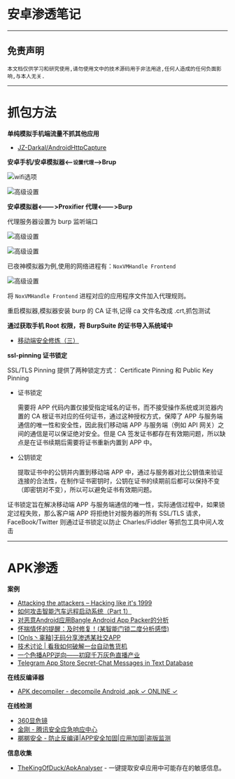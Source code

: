 # 安卓渗透笔记

---

## 免责声明

`本文档仅供学习和研究使用,请勿使用文中的技术源码用于非法用途,任何人造成的任何负面影响,与本人无关.`

---

# 抓包方法

**单纯模拟手机端流量不抓其他应用**
- [JZ-Darkal/AndroidHttpCapture](https://github.com/JZ-Darkal/AndroidHttpCapture)

**安卓手机/安卓模拟器<--`设置代理`-->Brup**

![wifi选项](../../../../assets/img/安全/笔记/RedTeam/安卓渗透笔记/1.png)

![高级设置](../../../../assets/img/安全/笔记/RedTeam/安卓渗透笔记/2.png)

**安卓模拟器<--->Proxifier 代理<--->Burp**

代理服务器设置为 burp 监听端口

![高级设置](../../../../assets/img/安全/笔记/RedTeam/安卓渗透笔记/3.png)

![高级设置](../../../../assets/img/安全/笔记/RedTeam/安卓渗透笔记/4.png)

已夜神模拟器为例,使用的网络进程有：`NoxVMHandle Frontend`

![高级设置](../../../../assets/img/安全/笔记/RedTeam/安卓渗透笔记/5.png)

将 `NoxVMHandle Frontend` 进程对应的应用程序文件加入代理规则。

重启模拟器,模拟器安装 burp 的 CA 证书,记得 ca 文件名改成 .crt,抓包测试

**通过获取手机 Root 权限，将 BurpSuite 的证书导入系统域中**
- [移动端安全修炼（三）](https://moyu.life/post/yi-dong-duan-an-quan-xiu-lian-san/)

**ssl-pinning 证书锁定**

SSL/TLS Pinning 提供了两种锁定方式： Certificate Pinning 和 Public Key Pinning

- 证书锁定

    需要将 APP 代码内置仅接受指定域名的证书，而不接受操作系统或浏览器内置的 CA 根证书对应的任何证书，通过这种授权方式，保障了 APP 与服务端通信的唯一性和安全性，因此我们移动端 APP 与服务端（例如 API 网关）之间的通信是可以保证绝对安全。但是 CA 签发证书都存在有效期问题，所以缺点是在证书续期后需要将证书重新内置到 APP 中。

- 公钥锁定

    提取证书中的公钥并内置到移动端 APP 中，通过与服务器对比公钥值来验证连接的合法性，在制作证书密钥时，公钥在证书的续期前后都可以保持不变（即密钥对不变），所以可以避免证书有效期问题。

证书锁定旨在解决移动端 APP 与服务端通信的唯一性，实际通信过程中，如果锁定过程失败，那么客户端 APP 将拒绝针对服务器的所有 SSL/TLS 请求，FaceBook/Twitter 则通过证书锁定以防止 Charles/Fiddler 等抓包工具中间人攻击

---

# APK渗透

**案例**
- [Attacking the attackers – Hacking like it's 1999](https://asaf.me/2018/07/23/attacking-the-attackers/)
- [如何攻击智能汽车远程启动系统（Part 1）](https://www.anquanke.com/post/id/153373)
- [对恶意Android应用Bangle Android App Packer的分析](http://www.freebuf.com/vuls/178919.html)
- [怀揣情怀的提醒：及时修复！(某智能门锁二度分析感悟)](https://paper.seebug.org/343/)
- [[Onls丶辜釉]无码分享渗透某社交APP](https://bbs.ichunqiu.com/thread-27421-1-22.html)
- [技术讨论 | 看我如何破解一台自动售货机 ](https://www.freebuf.com/articles/terminal/186804.html)
- [一个色播APP逆向——初窥千万灰色直播产业](https://evilpan.com/2019/01/05/reverse-live-porn-app/)
- [Telegram App Store Secret-Chat Messages in Text Database](https://blog.zimperium.com/telegram-hack/)

**在线反编译器**
- [APK decompiler - decompile Android .apk ✓ ONLINE ✓](http://www.javadecompilers.com/apk)

**在线检测**
- [360显危镜](http://appscan.360.cn/)
- [金刚 - 腾讯安全应急响应中心](https://service.security.tencent.com/kingkong)
- [梆梆安全 - 防止反编译|APP安全加固|应用加固|盗版监测](https://dev.bangcle.com/)

**信息收集**
- [TheKingOfDuck/ApkAnalyser](https://github.com/TheKingOfDuck/ApkAnalyser) - 一键提取安卓应用中可能存在的敏感信息。
